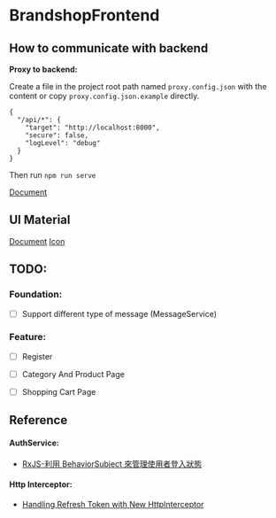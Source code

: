 
# BrandshopFrontend

## How to communicate with backend
**Proxy to backend:**

Create a file in the project root path named `proxy.config.json` with the content or copy `proxy.config.json.example` directly.
```
{
  "/api/*": {
    "target": "http://localhost:8000",
    "secure": false,
    "logLevel": "debug"
  }
}
```
Then run `npm run serve`


[Document](https://github.com/angular/angular-cli/blob/master/docs/documentation/stories/proxy.md)

## UI Material

[Document](https://material.angular.io)
[Icon](https://material.io/icons/)


## TODO:

### Foundation:

- [ ] Support different type of message (MessageService)

### Feature:

- [ ] Register
- [ ] Category And Product Page
- [ ] Shopping Cart Page


## Reference

#### AuthService:
- [RxJS-利用 BehaviorSubject 來管理使用者登入狀態](https://blog.kevinyang.net/2017/02/26/rxjs-context-demo-3/)

#### Http Interceptor:
- [Handling Refresh Token with New HttpInterceptor](https://www.intertech.com/Blog/angular-4-tutorial-handling-refresh-token-with-new-httpinterceptor/)
